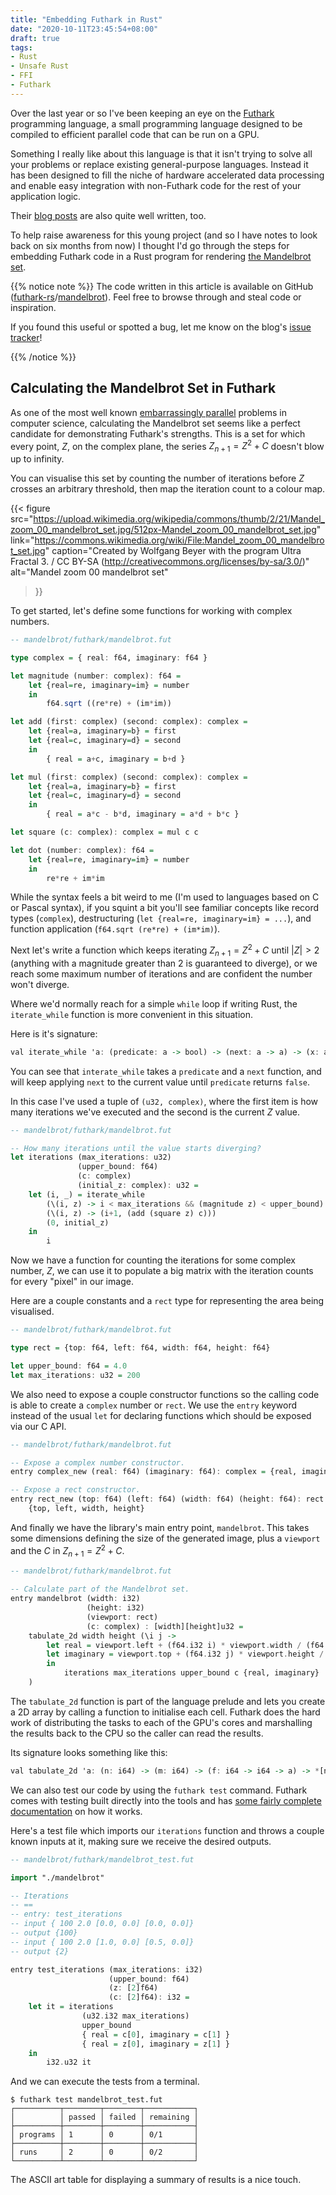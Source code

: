 ```yaml
---
title: "Embedding Futhark in Rust"
date: "2020-10-11T23:45:54+08:00"
draft: true
tags:
- Rust
- Unsafe Rust
- FFI
- Futhark
---
```


Over the last year or so I've been keeping an eye on the [Futhark][futhark]
programming language, a small programming language designed to be compiled to
efficient parallel code that can be run on a GPU.

Something I really like about this language is that it isn't trying to solve
all your problems or replace existing general-purpose languages. Instead it
has been designed to fill the niche of hardware accelerated data processing
and enable easy integration with non-Futhark code for the rest of your
application logic.

Their [blog posts][futhark-blog] are also quite well written, too.

To help raise awareness for this young project (and so I have notes to look
back on six months from now) I thought I'd go through the steps for embedding
Futhark code in a Rust program for rendering [the Mandelbrot set][wiki].

{{% notice note %}}
The code written in this article is available on GitHub
([futhark-rs][f]/[mandelbrot][m]). Feel free to browse through and steal code
or inspiration.

If you found this useful or spotted a bug, let me know on the blog's
[issue tracker][issue]!

[f]: https://github.com/Michael-F-Bryan/futhark-rs
[m]: https://github.com/Michael-F-Bryan/mandelbrot
[issue]: https://github.com/Michael-F-Bryan/adventures.michaelfbryan.com
{{% /notice %}}

## Calculating the Mandelbrot Set in Futhark

As one of the most well known [embarrassingly parallel][parallel] problems in
computer science, calculating the Mandelbrot set seems like a perfect
candidate for demonstrating Futhark's strengths. This is a set for which
every point, $Z$, on the complex plane, the series $Z_{n+1} = Z^2 + C$
doesn't blow up to infinity.

You can visualise this set by counting the number of iterations before $Z$
crosses an arbitrary threshold, then map the iteration count to a colour map.

{{< figure
    src="https://upload.wikimedia.org/wikipedia/commons/thumb/2/21/Mandel_zoom_00_mandelbrot_set.jpg/512px-Mandel_zoom_00_mandelbrot_set.jpg"
    link="https://commons.wikimedia.org/wiki/File:Mandel_zoom_00_mandelbrot_set.jpg"
    caption="Created by Wolfgang Beyer with the program Ultra Fractal 3. / CC BY-SA (http://creativecommons.org/licenses/by-sa/3.0/)"
    alt="Mandel zoom 00 mandelbrot set"
>}}

To get started, let's define some functions for working with complex numbers.

```haskell
-- mandelbrot/futhark/mandelbrot.fut

type complex = { real: f64, imaginary: f64 }

let magnitude (number: complex): f64 =
    let {real=re, imaginary=im} = number
    in
        f64.sqrt ((re*re) + (im*im))

let add (first: complex) (second: complex): complex =
    let {real=a, imaginary=b} = first
    let {real=c, imaginary=d} = second
    in
        { real = a+c, imaginary = b+d }

let mul (first: complex) (second: complex): complex =
    let {real=a, imaginary=b} = first
    let {real=c, imaginary=d} = second
    in
        { real = a*c - b*d, imaginary = a*d + b*c }

let square (c: complex): complex = mul c c

let dot (number: complex): f64 =
    let {real=re, imaginary=im} = number
    in
        re*re + im*im
```

While the syntax feels a bit weird to me (I'm used to languages based on C or
Pascal syntax), if you squint a bit you'll see familiar concepts like record
types (`complex`), destructuring (`let {real=re, imaginary=im} = ...`), and
function application (`f64.sqrt (re*re) + (im*im)`).

Next let's write a function which keeps iterating $Z_{n+1} = Z^2 + C$ until
$|Z| > 2$ (anything with a magnitude greater than 2 is guaranteed to
diverge), or we reach some maximum number of iterations and are confident the
number won't diverge.

Where we'd normally reach for a simple `while` loop if writing Rust, the
`iterate_while` function is more convenient in this situation.

Here is it's signature:

```haskell
val iterate_while 'a: (predicate: a -> bool) -> (next: a -> a) -> (x: a) -> a
```

You can see that `interate_while` takes a `predicate` and a `next` function,
and will keep applying `next` to the current value until `predicate` returns
`false`.

In this case I've used a tuple of `(u32, complex)`, where the first item is how
many iterations we've executed and the second is the current $Z$ value.

```haskell
-- mandelbrot/futhark/mandelbrot.fut

-- How many iterations until the value starts diverging?
let iterations (max_iterations: u32)
               (upper_bound: f64)
               (c: complex)
               (initial_z: complex): u32 =
    let (i, _) = iterate_while
        (\(i, z) -> i < max_iterations && (magnitude z) < upper_bound)
        (\(i, z) -> (i+1, (add (square z) c)))
        (0, initial_z)
    in
        i
```

Now we have a function for counting the iterations for some complex number, $Z$,
we can use it to populate a big matrix with the iteration counts for every
"pixel" in our image.

Here are a couple constants and a `rect` type for representing the area being
visualised.

```haskell
-- mandelbrot/futhark/mandelbrot.fut

type rect = {top: f64, left: f64, width: f64, height: f64}

let upper_bound: f64 = 4.0
let max_iterations: u32 = 200
```

We also need to expose a couple constructor functions so the calling code is
able to create a `complex` number or `rect`. We use the `entry` keyword instead
of the usual `let` for declaring functions which should be exposed via our C
API.

```haskell
-- mandelbrot/futhark/mandelbrot.fut

-- Expose a complex number constructor.
entry complex_new (real: f64) (imaginary: f64): complex = {real, imaginary}

-- Expose a rect constructor.
entry rect_new (top: f64) (left: f64) (width: f64) (height: f64): rect =
    {top, left, width, height}
```

And finally we have the library's main entry point, `mandelbrot`. This takes
some dimensions defining the size of the generated image, plus a `viewport`
and the $C$ in $Z_{n+1} = Z^2 + C$.

```haskell
-- mandelbrot/futhark/mandelbrot.fut

-- Calculate part of the Mandelbrot set.
entry mandelbrot (width: i32)
                 (height: i32)
                 (viewport: rect)
                 (c: complex) : [width][height]u32 =
    tabulate_2d width height (\i j ->
        let real = viewport.left + (f64.i32 i) * viewport.width / (f64.i32 width)
        let imaginary = viewport.top + (f64.i32 j) * viewport.height / (f64.i32 height)
        in
            iterations max_iterations upper_bound c {real, imaginary}
    )
```

The `tabulate_2d` function is part of the language prelude and lets you
create a 2D array by calling a function to initialise each cell. Futhark does
the hard work of distributing the tasks to each of the GPU's cores and
marshalling the results back to the CPU so the caller can read the results.

Its signature looks something like this:

```haskell
val tabulate_2d 'a: (n: i64) -> (m: i64) -> (f: i64 -> i64 -> a) -> *[n][m]a
```

We can also test our code by using the `futhark test` command. Futhark comes
with testing built directly into the tools and has [some fairly complete
documentation][testing-docs] on how it works.

Here's a test file which imports our `iterations` function and throws a couple
known inputs at it, making sure we receive the desired outputs.

```haskell
-- mandelbrot/futhark/mandelbrot_test.fut

import "./mandelbrot"

-- Iterations
-- ==
-- entry: test_iterations
-- input { 100 2.0 [0.0, 0.0] [0.0, 0.0]}
-- output {100}
-- input { 100 2.0 [1.0, 0.0] [0.5, 0.0]}
-- output {2}

entry test_iterations (max_iterations: i32)
                      (upper_bound: f64)
                      (z: [2]f64)
                      (c: [2]f64): i32 =
    let it = iterations
                (u32.i32 max_iterations)
                upper_bound
                { real = c[0], imaginary = c[1] }
                { real = z[0], imaginary = z[1] }
    in
        i32.u32 it
```

And we can execute the tests from a terminal.

```console
$ futhark test mandelbrot_test.fut
┌──────────┬────────┬────────┬───────────┐
│          │ passed │ failed │ remaining │
├──────────┼────────┼────────┼───────────┤
│ programs │ 1      │ 0      │ 0/1       │
├──────────┼────────┼────────┼───────────┤
│ runs     │ 2      │ 0      │ 0/2       │
└──────────┴────────┴────────┴───────────┘
```

The ASCII art table for displaying a summary of results is a nice touch.

[futhark]:https://futhark-lang.org/
[futhark-blog]: https://futhark-lang.org/blog.html
[wiki]: https://en.wikipedia.org/wiki/Mandelbrot_set
[parallel]: https://en.wikipedia.org/wiki/Embarrassingly_parallel
[testing-docs]: https://futhark-book.readthedocs.io/en/latest/practical-matters.html
